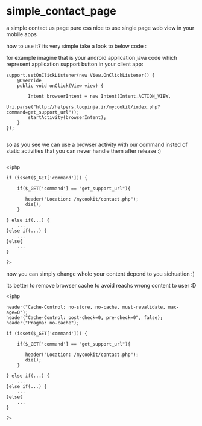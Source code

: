 # simple_contact_page
a simple contact us page pure css nice to use single page web view in your mobile apps

how to use it? its very simple take a look to below code :

for example imagine that is your android application java code which represent application support button in your client app:

```
support.setOnClickListener(new View.OnClickListener() {
	@Override
	public void onClick(View view) {

		Intent browserIntent = new Intent(Intent.ACTION_VIEW,
						Uri.parse("http://helpers.loopinja.ir/mycookit/index.php?command=get_support_url"));
		startActivity(browserIntent);
	}
});
				
```
so as you see we can use a browser activity with our command insted of static activities that you can never handle them after release :)

```

<?php

if (isset($_GET['command'])) {
    
    if($_GET['command'] == "get_support_url"){
       
       header("Location: /mycookit/contact.php");
       die();
    }
    
} else if(...) {
    ...
}else if(...) {
    ...
}else{
	...
}

?>

```

now you can simply change whole your content depend to you sichuation :)

its better to remove browser cache to avoid reachs wrong content to user :D

```
<?php

header("Cache-Control: no-store, no-cache, must-revalidate, max-age=0");
header("Cache-Control: post-check=0, pre-check=0", false);
header("Pragma: no-cache");

if (isset($_GET['command'])) {
    
    if($_GET['command'] == "get_support_url"){
       
       header("Location: /mycookit/contact.php");
       die();
    }
    
} else if(...) {
    ...
}else if(...) {
    ...
}else{
	...
}

?>

```


